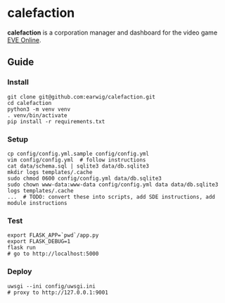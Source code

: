 calefaction
===========

__calefaction__ is a corporation manager and dashboard for the video game
[EVE Online](https://www.eveonline.com/).

Guide
-----

### Install

    git clone git@github.com:earwig/calefaction.git
    cd calefaction
    python3 -m venv venv
    . venv/bin/activate
    pip install -r requirements.txt

### Setup

    cp config/config.yml.sample config/config.yml
    vim config/config.yml  # follow instructions
    cat data/schema.sql | sqlite3 data/db.sqlite3
    mkdir logs templates/.cache
    sudo chmod 0600 config/config.yml data/db.sqlite3
    sudo chown www-data:www-data config/config.yml data data/db.sqlite3 logs templates/.cache
    ...  # TODO: convert these into scripts, add SDE instructions, add module instructions

### Test

    export FLASK_APP=`pwd`/app.py
    export FLASK_DEBUG=1
    flask run
    # go to http://localhost:5000

### Deploy

    uwsgi --ini config/uwsgi.ini
    # proxy to http://127.0.0.1:9001
